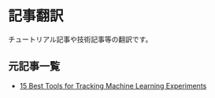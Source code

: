 # 記事翻訳

チュートリアル記事や技術記事等の翻訳です。

## 元記事一覧

- [15 Best Tools for Tracking Machine Learning Experiments](https://neptune.ai/blog/best-ml-experiment-tracking-tools)
